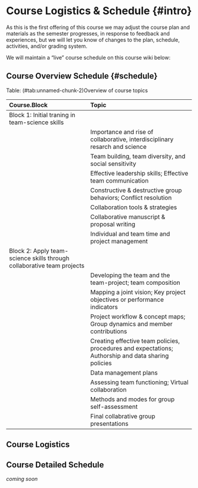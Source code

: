 # Course Logistics & Schedule {#intro}

As this is the first offering of this course we may adjust the course plan and materials as the semester progresses, in response to feedback and experiences, but we will let you know of changes to the plan, schedule, activities, and/or grading system.

We will maintain a “live” course schedule on this course wiki below:


## Course Overview Schedule {#schedule}





Table: (\#tab:unnamed-chunk-2)Overview of course topics

|Course.Block                                                           |Topic                                                                                               |
|:----------------------------------------------------------------------|:---------------------------------------------------------------------------------------------------|
|Block 1: Initial traning in team-science skills                        |                                                                                                    |
|                                                                       |Importance and rise of collaborative, interdisciplinary resarch and science                         |
|                                                                       |Team building, team diversity, and social sensitivity                                               |
|                                                                       |Effective leadership skills; Effective team communication                                           |
|                                                                       |Constructive & destructive group behaviors; Conflict resolution                                     |
|                                                                       |Collaboration tools & strategies                                                                    |
|                                                                       |Collaborative manuscript & proposal writing                                                         |
|                                                                       |Individual and team time and project management                                                     |
|Block 2: Apply team-science skills through collaborative team projects |                                                                                                    |
|                                                                       |Developing the team and the team-project; team composition                                          |
|                                                                       |Mapping a joint vision; Key project objectives or performance indicators                            |
|                                                                       |Project workflow & concept maps; Group dynamics and member contributions                            |
|                                                                       |Creating effective team policies, procedures and expectations; Authorship and data sharing policies |
|                                                                       |Data management plans                                                                               |
|                                                                       |Assessing team functioning; Virtual collaboration                                                   |
|                                                                       |Methods and modes for group self-assessment                                                         |
|                                                                       |Final collabrative group presentations                                                              |

## Course Logistics


## Course Detailed Schedule

*coming soon*
